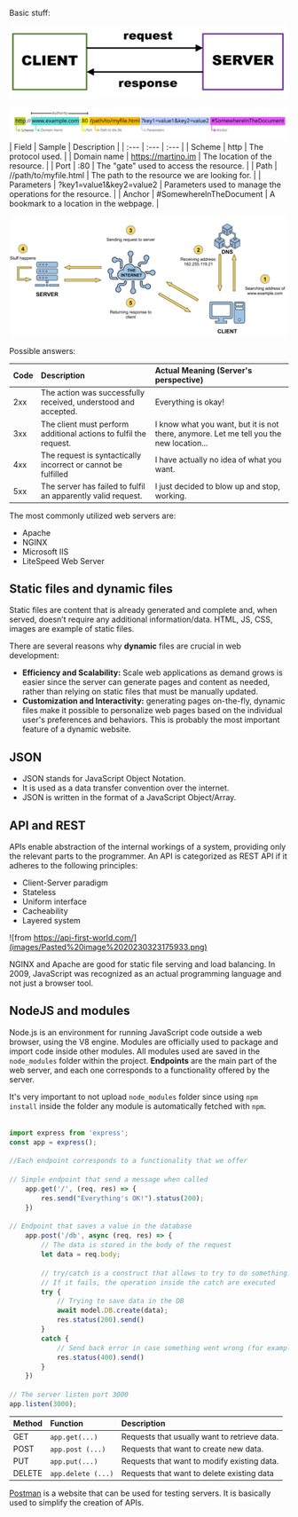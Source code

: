 Basic stuff:

![](images/Pasted%20image%2020230323172554.png)

![](images/Pasted%20image%2020230323172601.png)
| Field | Sample | Description |
| :--- | :--- | :--- |
| Scheme | http | The protocol used. |
| Domain name | https://martino.im | The location of the resource. |
| Port | :80 | The "gate" used to access the resource. |
| Path | //path/to/myfile.html | The path to the resource we are looking for. |
| Parameters | ?key1=value1&key2=value2 | Parameters used to manage the operations for the resource. |
| Anchor | #SomewherelnTheDocument | A bookmark to a location in the webpage. |

![](images/Pasted%20image%2020230323173030.png)


Possible answers: 

| Code | Description | Actual Meaning (Server's perspective) |
| :--- | :--- | :--- |
| 2xx |  The action was successfully received, understood and  accepted.  | Everything is okay! |
| 3xx |  The client must perform additional actions to fulfil the request.  |  I know what you want, but it is not there, anymore. Let me tell you the new location... |
| 4xx | The request is syntactically incorrect or cannot be fulfilled |  I have actually no idea of what you want.|
| 5xx | The server has failed to fulfil an apparently valid request. | I just decided to blow up and stop, working.|

The most commonly utilized web servers are:

- Apache
- NGINX
- Microsoft IIS
- LiteSpeed Web Server

## Static files and dynamic files 

Static files are content that is already generated and complete  and, when served, doesn’t require any additional information/data.  HTML, JS, CSS, images are example of static files.

There are several reasons why **dynamic** files are crucial in web development:

* **Efficiency and Scalability:** Scale web applications as demand grows is easier since the server can generate pages and content as needed, rather than relying on static files that must be manually updated.
* **Customization and Interactivity:** generating pages on-the-fly, dynamic files make it possible to personalize web pages based on the individual user's preferences and behaviors. This is probably the most important feature of a dynamic website.

## JSON 

- JSON stands for JavaScript Object Notation.
- It is used as a data transfer convention over the internet.
- JSON is written in the format of a JavaScript Object/Array.

## API and REST

APIs enable abstraction of the internal workings of a system, providing only the relevant parts to the programmer. 
An API is categorized as REST API if it adheres to the following principles:

- Client-Server paradigm 
- Stateless
- Uniform interface
- Cacheability
- Layered system

![from https://api-first-world.com/](images/Pasted%20image%2020230323175933.png)


NGINX and Apache  are good for static file serving and load balancing. In 2009, JavaScript was recognized as an actual programming language and not just a browser tool.


## NodeJS and modules 

Node.js is an environment for running JavaScript code outside a web browser, using the V8 engine. Modules are officially used to package and import code inside other modules. All modules used are saved in the ``node_modules`` folder within the project.
**Endpoints** are the main part of the web server, and each one corresponds to a functionality offered by the server.

It's very important to not upload `node_modules` folder since using `npm install` inside the folder any module is automatically fetched with `npm`. 

````javascript

import express from 'express';
const app = express();

//Each endpoint corresponds to a functionality that we offer

// Simple endpoint that send a message when called
    app.get('/', (req, res) => {
        res.send("Everything's OK!").status(200);
    })

// Endpoint that saves a value in the database
    app.post('/db', async (req, res) => {
        // The data is stored in the body of the request
        let data = req.body;
        
        // try/catch is a construct that allows to try to do something. 
        // If it fails, the operation inside the catch are executed
        try {
            // Trying to save data in the DB
            await model.DB.create(data);
            res.status(200).send()
        }
        catch {
            // Send back error in case something went wrong (for example, empty fields)
            res.status(400).send()
        }    
    })
    
// The server listen port 3000
app.listen(3000);
````

| Method | Function       | Description                                  |
|:------ |:-------------- |:-------------------------------------------- |
| GET    | `app.get(...) `      | Requests that usually want to retrieve data. |
| POST   | `app.post (...)`   | Requests that want to create new data.       |
| PUT    | `app.put(...) `      | Requests that want to modify existing data.  |
| DELETE | `app.delete (...)` | Requests that want to delete existing data   |

[Postman](https://www.postman.com/) is a website that can be used for testing servers. It is basically used to simplify the creation of APIs. 
